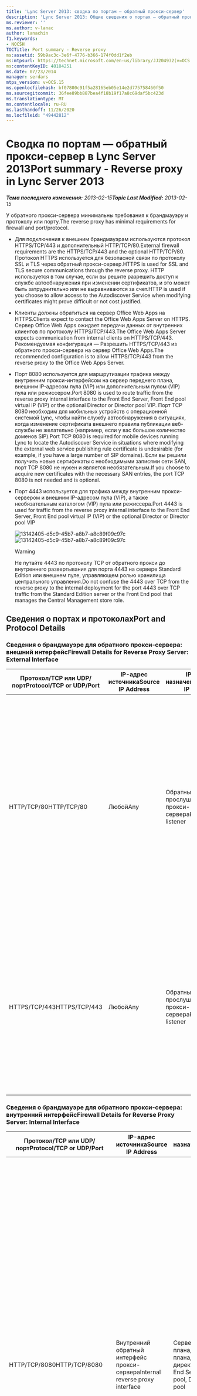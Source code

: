 ```yaml
---
title: 'Lync Server 2013: сводка по портам — обратный прокси-сервер'
description: 'Lync Server 2013: Общие сведения о портах — обратный прокси-сервер.'
ms.reviewer: ''
ms.author: v-lanac
author: lanachin
f1.keywords:
- NOCSH
TOCTitle: Port summary - Reverse proxy
ms:assetid: 59b9ac3c-3e6f-4776-b366-174f0dd1f2eb
ms:mtpsurl: https://technet.microsoft.com/en-us/library/JJ204932(v=OCS.15)
ms:contentKeyID: 48184251
ms.date: 07/23/2014
manager: serdars
mtps_version: v=OCS.15
ms.openlocfilehash: bf07800c91f5a28165eb05e14e2d775758460f50
ms.sourcegitcommit: 36fee89bb887bea4f18b19f17a8c69daf5bc423d
ms.translationtype: MT
ms.contentlocale: ru-RU
ms.lasthandoff: 11/26/2020
ms.locfileid: "49442812"
---
```

# <a name="port-summary---reverse-proxy-in-lync-server-2013"></a><span data-ttu-id="80fd4-103">Сводка по портам — обратный прокси-сервер в Lync Server 2013</span><span class="sxs-lookup"><span data-stu-id="80fd4-103">Port summary - Reverse proxy in Lync Server 2013</span></span>

<div data-xmlns="http://www.w3.org/1999/xhtml">

<div class="topic" data-xmlns="http://www.w3.org/1999/xhtml" data-msxsl="urn:schemas-microsoft-com:xslt" data-cs="https://msdn.microsoft.com/">

<div data-asp="https://msdn2.microsoft.com/asp">



</div>

<div id="mainSection">

<div id="mainBody"><span data-ttu-id="80fd4-104">

<span> </span></span><span class="sxs-lookup"><span data-stu-id="80fd4-104">

<span> </span></span></span>

<span data-ttu-id="80fd4-105">_**Тема последнего изменения:** 2013-02-15_</span><span class="sxs-lookup"><span data-stu-id="80fd4-105">_**Topic Last Modified:** 2013-02-15_</span></span>

<span data-ttu-id="80fd4-106">У обратного прокси-сервера минимальны требования к брандмауэру и протоколу или порту.</span><span class="sxs-lookup"><span data-stu-id="80fd4-106">The reverse proxy has minimal requirements for firewall and port/protocol.</span></span>

  - <span data-ttu-id="80fd4-107">Для подключения к внешним брандмауэрам используются протокол HTTPS/TCP/443 и дополнительный HTTP/TCP/80.</span><span class="sxs-lookup"><span data-stu-id="80fd4-107">External firewall requirements are the HTTPS/TCP/443 and the optional HTTP/TCP/80.</span></span> <span data-ttu-id="80fd4-108">Протокол HTTPS используется для безопасной связи по протоколу SSL и TLS через обратный прокси-сервер.</span><span class="sxs-lookup"><span data-stu-id="80fd4-108">HTTPS is used for SSL and TLS secure communications through the reverse proxy.</span></span> <span data-ttu-id="80fd4-109">HTTP используется в том случае, если вы решите разрешить доступ к службе автообнаружения при изменении сертификатов, и это может быть затруднительно или не выравниваются за счет.</span><span class="sxs-lookup"><span data-stu-id="80fd4-109">HTTP is used if you choose to allow access to the Autodiscover Service when modifying certificates might prove difficult or not cost justified.</span></span>

  - <span data-ttu-id="80fd4-110">Клиенты должны обратиться на сервер Office Web Apps на HTTPS.</span><span class="sxs-lookup"><span data-stu-id="80fd4-110">Clients expect to contact the Office Web Apps Server on HTTPS.</span></span> <span data-ttu-id="80fd4-111">Сервер Office Web Apps ожидает передачи данных от внутренних клиентов по протоколу HTTPS/TCP/443.</span><span class="sxs-lookup"><span data-stu-id="80fd4-111">The Office Web Apps Server expects communication from internal clients on HTTPS/TCP/443.</span></span> <span data-ttu-id="80fd4-112">Рекомендуемая конфигурация — Разрешить HTTPS/TCP/443 из обратного прокси-сервера на сервер Office Web Apps.</span><span class="sxs-lookup"><span data-stu-id="80fd4-112">The recommended configuration is to allow HTTPS/TCP/443 from the reverse proxy to the Office Web Apps Server.</span></span>

  - <span data-ttu-id="80fd4-113">Порт 8080 используется для маршрутизации трафика между внутренним прокси-интерфейсом на сервер переднего плана, внешним IP-адресом пула (VIP) или дополнительным пулом (VIP) пула или режиссером.</span><span class="sxs-lookup"><span data-stu-id="80fd4-113">Port 8080 is used to route traffic from the reverse proxy internal interface to the Front End Server, Front End pool virtual IP (VIP) or the optional Director or Director pool VIP.</span></span> <span data-ttu-id="80fd4-114">Порт TCP 8080 необходим для мобильных устройств с операционной системой Lync, чтобы найти службу автообнаружения в ситуациях, когда изменение сертификата внешнего правила публикации веб-службы не желательно (например, если у вас большое количество доменов SIP).</span><span class="sxs-lookup"><span data-stu-id="80fd4-114">Port TCP 8080 is required for mobile devices running Lync to locate the Autodiscover Service in situations where modifying the external web service publishing rule certificate is undesirable (for example, if you have a large number of SIP domains).</span></span> <span data-ttu-id="80fd4-115">Если вы решили получить новые сертификаты с необходимыми записями сети SAN, порт TCP 8080 не нужен и является необязательным.</span><span class="sxs-lookup"><span data-stu-id="80fd4-115">If you choose to acquire new certificates with the necessary SAN entries, the port TCP 8080 is not needed and is optional.</span></span>

  - <span data-ttu-id="80fd4-116">Порт 4443 используется для трафика между внутренним прокси-сервером и внешним IP-адресом пула (VIP), а также необязательным каталогом (VIP) пула или режиссера.</span><span class="sxs-lookup"><span data-stu-id="80fd4-116">Port 4443 is used for traffic from the reverse proxy internal interface to the Front End Server, Front End pool virtual IP (VIP) or the optional Director or Director pool VIP</span></span>
    
    <span data-ttu-id="80fd4-117">![13142405-d5c9-45b7-a8b7-a8c89f09c97c](images/JJ204932.13142405-d5c9-45b7-a8b7-a8c89f09c97c(OCS.15).jpg "13142405-d5c9-45b7-a8b7-a8c89f09c97c")</span><span class="sxs-lookup"><span data-stu-id="80fd4-117">![13142405-d5c9-45b7-a8b7-a8c89f09c97c](images/JJ204932.13142405-d5c9-45b7-a8b7-a8c89f09c97c(OCS.15).jpg "13142405-d5c9-45b7-a8b7-a8c89f09c97c")</span></span>  
    
    <div>
    

    > [!WARNING]  
    > <span data-ttu-id="80fd4-118">Не путайте 4443 по протоколу TCP от обратного прокси до внутреннего развертывания для порта 4443 на сервере Standard Edition или внешнем пуле, управляющем ролью хранилища центрального управления.</span><span class="sxs-lookup"><span data-stu-id="80fd4-118">Do not confuse the 4443 over TCP from the reverse proxy to the internal deployment for the port 4443 over TCP traffic from the Standard Edition server or the Front End pool that manages the Central Management store role.</span></span>

    
    </div>

<div>

## <a name="port-and-protocol-details"></a><span data-ttu-id="80fd4-119">Сведения о портах и протоколах</span><span class="sxs-lookup"><span data-stu-id="80fd4-119">Port and Protocol Details</span></span>

### <a name="firewall-details-for-reverse-proxy-server-external-interface"></a><span data-ttu-id="80fd4-120">Сведения о брандмауэре для обратного прокси-сервера: внешний интерфейс</span><span class="sxs-lookup"><span data-stu-id="80fd4-120">Firewall Details for Reverse Proxy Server: External Interface</span></span>

<table>
<colgroup>
<col style="width: 25%" />
<col style="width: 25%" />
<col style="width: 25%" />
<col style="width: 25%" />
</colgroup>
<thead>
<tr class="header">
<th><span data-ttu-id="80fd4-121">Протокол/TCP или UDP/порт</span><span class="sxs-lookup"><span data-stu-id="80fd4-121">Protocol/TCP or UDP/Port</span></span></th>
<th><span data-ttu-id="80fd4-122">IP-адрес источника</span><span class="sxs-lookup"><span data-stu-id="80fd4-122">Source IP Address</span></span></th>
<th><span data-ttu-id="80fd4-123">IP-адрес назначения</span><span class="sxs-lookup"><span data-stu-id="80fd4-123">Destination IP Address</span></span></th>
<th><span data-ttu-id="80fd4-124">Notes</span><span class="sxs-lookup"><span data-stu-id="80fd4-124">Notes</span></span></th>
</tr>
</thead>
<tbody>
<tr class="odd">
<td><p><span data-ttu-id="80fd4-125">HTTP/TCP/80</span><span class="sxs-lookup"><span data-stu-id="80fd4-125">HTTP/TCP/80</span></span></p></td>
<td><p><span data-ttu-id="80fd4-126">Любой</span><span class="sxs-lookup"><span data-stu-id="80fd4-126">Any</span></span></p></td>
<td><p><span data-ttu-id="80fd4-127">Обратный прослушиватель прокси-сервера</span><span class="sxs-lookup"><span data-stu-id="80fd4-127">Reverse proxy listener</span></span></p></td>
<td><p><span data-ttu-id="80fd4-128">Необязательно Перенаправление на HTTPS, если пользователь вводит http:// &lt; publishedSiteFQDN &gt; .</span><span class="sxs-lookup"><span data-stu-id="80fd4-128">(Optional) Redirection to HTTPS if user enters http://&lt;publishedSiteFQDN&gt;.</span></span></p>
<p><span data-ttu-id="80fd4-129">Кроме того, если вы используете Office Web Apps для конференций и службу автообнаружения для мобильных устройств, работающих в Lync, в ситуациях, когда Организация не может изменить сертификат правила публикации внешней веб-службы.</span><span class="sxs-lookup"><span data-stu-id="80fd4-129">Also required if using Office Web Apps for conferencing and the Autodiscover Service for mobile devices running Lync in situations where the organization does not want to modify the external web service publishing rule certificate.</span></span></p></td>
</tr>
<tr class="even">
<td><p><span data-ttu-id="80fd4-130">HTTPS/TCP/443</span><span class="sxs-lookup"><span data-stu-id="80fd4-130">HTTPS/TCP/443</span></span></p></td>
<td><p><span data-ttu-id="80fd4-131">Любой</span><span class="sxs-lookup"><span data-stu-id="80fd4-131">Any</span></span></p></td>
<td><p><span data-ttu-id="80fd4-132">Обратный прослушиватель прокси-сервера</span><span class="sxs-lookup"><span data-stu-id="80fd4-132">Reverse proxy listener</span></span></p></td>
<td><p><span data-ttu-id="80fd4-133">Загрузка записной книжки, служба веб-запросов к адресной книге, автоматическое обнаружение, обновление клиента, содержимое собрания, обновления устройства, развертывание групп, Office Web Apps для конференций, Конференц-связь с телефонным подключением и собраний.</span><span class="sxs-lookup"><span data-stu-id="80fd4-133">Address book downloads, Address Book Web Query service, Autodiscover, client updates, meeting content, device updates, group expansion, Office Web Apps for conferencing, dial-in conferencing, and meetings.</span></span></p></td>
</tr>
</tbody>
</table>


### <a name="firewall-details-for-reverse-proxy-server-internal-interface"></a><span data-ttu-id="80fd4-134">Сведения о брандмауэре для обратного прокси-сервера: внутренний интерфейс</span><span class="sxs-lookup"><span data-stu-id="80fd4-134">Firewall Details for Reverse Proxy Server: Internal Interface</span></span>

<table>
<colgroup>
<col style="width: 25%" />
<col style="width: 25%" />
<col style="width: 25%" />
<col style="width: 25%" />
</colgroup>
<thead>
<tr class="header">
<th><span data-ttu-id="80fd4-135">Протокол/TCP или UDP/порт</span><span class="sxs-lookup"><span data-stu-id="80fd4-135">Protocol/TCP or UDP/Port</span></span></th>
<th><span data-ttu-id="80fd4-136">IP-адрес источника</span><span class="sxs-lookup"><span data-stu-id="80fd4-136">Source IP Address</span></span></th>
<th><span data-ttu-id="80fd4-137">IP-адрес назначения</span><span class="sxs-lookup"><span data-stu-id="80fd4-137">Destination IP Address</span></span></th>
<th><span data-ttu-id="80fd4-138">Notes</span><span class="sxs-lookup"><span data-stu-id="80fd4-138">Notes</span></span></th>
</tr>
</thead>
<tbody>
<tr class="odd">
<td><p><span data-ttu-id="80fd4-139">HTTP/TCP/8080</span><span class="sxs-lookup"><span data-stu-id="80fd4-139">HTTP/TCP/8080</span></span></p></td>
<td><p><span data-ttu-id="80fd4-140">Внутренний обратный интерфейс прокси-сервера</span><span class="sxs-lookup"><span data-stu-id="80fd4-140">Internal reverse proxy interface</span></span></p></td>
<td><p><span data-ttu-id="80fd4-141">Сервер переднего плана, пул переднего плана, режиссер, директор пула</span><span class="sxs-lookup"><span data-stu-id="80fd4-141">Front End Server, Front End pool, Director, Director pool</span></span></p></td>
<td><p><span data-ttu-id="80fd4-142">Требуется при использовании службы автообнаружения для мобильных устройств, работающих с Lync, в ситуациях, когда Организация не может изменить сертификат правила публикации внешней веб-службы.</span><span class="sxs-lookup"><span data-stu-id="80fd4-142">Required if using the Autodiscover Service for mobile devices running Lync in situations where the organization does not want to modify the external web service publishing rule certificate.</span></span></p>
<p><span data-ttu-id="80fd4-143">Трафик, отправленный на порт 80 на внешнем прокси-сервере, перенаправляется в пул на порте 8080 из внутреннего прокси-интерфейса, чтобы они могли отличать ее от внутреннего веб-трафика.</span><span class="sxs-lookup"><span data-stu-id="80fd4-143">Traffic sent to port 80 on the reverse proxy external interface is redirected to a pool on port 8080 from the reverse proxy internal interface so that the pool Web Services can distinguish it from internal web traffic.</span></span></p></td>
</tr>
<tr class="even">
<td><p><span data-ttu-id="80fd4-144">HTTPS/TCP/4443</span><span class="sxs-lookup"><span data-stu-id="80fd4-144">HTTPS/TCP/4443</span></span></p></td>
<td><p><span data-ttu-id="80fd4-145">Внутренний обратный интерфейс прокси-сервера</span><span class="sxs-lookup"><span data-stu-id="80fd4-145">Internal reverse proxy interface</span></span></p></td>
<td><p><span data-ttu-id="80fd4-146">Сервер переднего плана, пул переднего плана, режиссер, директор пула</span><span class="sxs-lookup"><span data-stu-id="80fd4-146">Front End Server, Front End pool, Director, Director pool</span></span></p></td>
<td><p><span data-ttu-id="80fd4-147">Трафик, отправленный на порт 443 на внешнем прокси-сервере, перенаправляется в пул на порте 4443 из внутреннего прокси-интерфейса, чтобы они могли отличать ее от внутреннего веб-трафика.</span><span class="sxs-lookup"><span data-stu-id="80fd4-147">Traffic sent to port 443 on the reverse proxy external interface is redirected to a pool on port 4443 from the reverse proxy internal interface so that the pool web services can distinguish it from internal web traffic.</span></span></p></td>
</tr>
<tr class="odd">
<td><p><span data-ttu-id="80fd4-148">HTTPS/TCP/443</span><span class="sxs-lookup"><span data-stu-id="80fd4-148">HTTPS/TCP/443</span></span></p></td>
<td><p><span data-ttu-id="80fd4-149">Внутренний обратный интерфейс прокси-сервера</span><span class="sxs-lookup"><span data-stu-id="80fd4-149">Internal reverse proxy interface</span></span></p></td>
<td><p><span data-ttu-id="80fd4-150">Office Web Apps для конференций</span><span class="sxs-lookup"><span data-stu-id="80fd4-150">Office Web Apps for conferencing</span></span></p></td>
<td></td>
</tr>
</tbody>
</table><span data-ttu-id="80fd4-151">


</div>

</div>

<span> </span>

</div>

</div>

</span><span class="sxs-lookup"><span data-stu-id="80fd4-151">


</div>

</div>

<span> </span>

</div>

</div>

</span></span></div>

